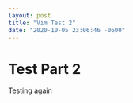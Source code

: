 ```yaml
---
layout: post
title: "Vim Test 2"
date: "2020-10-05 23:06:46 -0600"
---
```


# Test Part 2
Testing again
